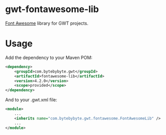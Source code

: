 gwt-fontawesome-lib
===================

[Font Awesome](http://fortawesome.github.io/Font-Awesome) library for GWT projects.

# Usage

Add the dependency to your Maven POM:

```xml
<dependency>
	<groupId>com.bytebybyte.gwt</groupId>
	<artifactId>fontawesome-lib</artifactId>
	<version>4.2.0</version>
	<scope>provided</scope>
</dependency>
```

And to your .gwt.xml file:

```xml
<module>
	...
	<inherits name="com.bytebybyte.gwt.fontawesome.FontAwesomeLib" />
	...
</module>
```

